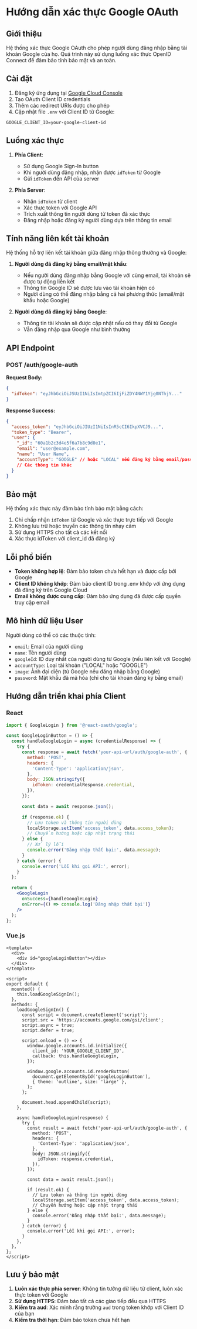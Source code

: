 # Hướng dẫn xác thực Google OAuth

## Giới thiệu

Hệ thống xác thực Google OAuth cho phép người dùng đăng nhập bằng tài khoản Google của họ. Quá trình này sử dụng luồng xác thực OpenID Connect để đảm bảo tính bảo mật và an toàn.

## Cài đặt

1. Đăng ký ứng dụng tại [Google Cloud Console](https://console.cloud.google.com/)
2. Tạo OAuth Client ID credentials
3. Thêm các redirect URIs được cho phép
4. Cập nhật file `.env` với Client ID từ Google:

```
GOOGLE_CLIENT_ID=your-google-client-id
```

## Luồng xác thực

1. **Phía Client**:

   - Sử dụng Google Sign-In button
   - Khi người dùng đăng nhập, nhận được `idToken` từ Google
   - Gửi `idToken` đến API của server

2. **Phía Server**:
   - Nhận `idToken` từ client
   - Xác thực token với Google API
   - Trích xuất thông tin người dùng từ token đã xác thực
   - Đăng nhập hoặc đăng ký người dùng dựa trên thông tin email

## Tính năng liên kết tài khoản

Hệ thống hỗ trợ liên kết tài khoản giữa đăng nhập thông thường và Google:

1. **Người dùng đã đăng ký bằng email/mật khẩu**:

   - Nếu người dùng đăng nhập bằng Google với cùng email, tài khoản sẽ được tự động liên kết
   - Thông tin Google ID sẽ được lưu vào tài khoản hiện có
   - Người dùng có thể đăng nhập bằng cả hai phương thức (email/mật khẩu hoặc Google)

2. **Người dùng đã đăng ký bằng Google**:
   - Thông tin tài khoản sẽ được cập nhật nếu có thay đổi từ Google
   - Vẫn đăng nhập qua Google như bình thường

## API Endpoint

### POST /auth/google-auth

**Request Body:**

```json
{
  "idToken": "eyJhbGciOiJSUzI1NiIsImtpZCI6IjFiZDY4NWY1Yjg0NThjY..."
}
```

**Response Success:**

```json
{
  "access_token": "eyJhbGciOiJIUzI1NiIsInR5cCI6IkpXVCJ9...",
  "token_type": "Bearer",
  "user": {
    "_id": "60a1b2c3d4e5f6a7b8c9d0e1",
    "email": "user@example.com",
    "name": "User Name",
    "accountType": "GOOGLE" // hoặc "LOCAL" nếu đăng ký bằng email/password
    // Các thông tin khác
  }
}
```

## Bảo mật

Hệ thống xác thực này đảm bảo tính bảo mật bằng cách:

1. Chỉ chấp nhận `idToken` từ Google và xác thực trực tiếp với Google
2. Không lưu trữ hoặc truyền các thông tin nhạy cảm
3. Sử dụng HTTPS cho tất cả các kết nối
4. Xác thực idToken với client_id đã đăng ký

## Lỗi phổ biến

- **Token không hợp lệ**: Đảm bảo token chưa hết hạn và được cấp bởi Google
- **Client ID không khớp**: Đảm bảo client ID trong .env khớp với ứng dụng đã đăng ký trên Google Cloud
- **Email không được cung cấp**: Đảm bảo ứng dụng đã được cấp quyền truy cập email

## Mô hình dữ liệu User

Người dùng có thể có các thuộc tính:

- `email`: Email của người dùng
- `name`: Tên người dùng
- `googleId`: ID duy nhất của người dùng từ Google (nếu liên kết với Google)
- `accountType`: Loại tài khoản ("LOCAL" hoặc "GOOGLE")
- `image`: Ảnh đại diện (từ Google nếu đăng nhập bằng Google)
- `password`: Mật khẩu đã mã hóa (chỉ cho tài khoản đăng ký bằng email)

## Hướng dẫn triển khai phía Client

### React

```jsx
import { GoogleLogin } from '@react-oauth/google';

const GoogleLoginButton = () => {
  const handleGoogleLogin = async (credentialResponse) => {
    try {
      const response = await fetch('your-api-url/auth/google-auth', {
        method: 'POST',
        headers: {
          'Content-Type': 'application/json',
        },
        body: JSON.stringify({
          idToken: credentialResponse.credential,
        }),
      });

      const data = await response.json();

      if (response.ok) {
        // Lưu token và thông tin người dùng
        localStorage.setItem('access_token', data.access_token);
        // Chuyển hướng hoặc cập nhật trạng thái
      } else {
        // Xử lý lỗi
        console.error('Đăng nhập thất bại:', data.message);
      }
    } catch (error) {
      console.error('Lỗi khi gọi API:', error);
    }
  };

  return (
    <GoogleLogin
      onSuccess={handleGoogleLogin}
      onError={() => console.log('Đăng nhập thất bại')}
    />
  );
};
```

### Vue.js

```vue
<template>
  <div>
    <div id="googleLoginButton"></div>
  </div>
</template>

<script>
export default {
  mounted() {
    this.loadGoogleSignIn();
  },
  methods: {
    loadGoogleSignIn() {
      const script = document.createElement('script');
      script.src = 'https://accounts.google.com/gsi/client';
      script.async = true;
      script.defer = true;

      script.onload = () => {
        window.google.accounts.id.initialize({
          client_id: 'YOUR_GOOGLE_CLIENT_ID',
          callback: this.handleGoogleLogin,
        });

        window.google.accounts.id.renderButton(
          document.getElementById('googleLoginButton'),
          { theme: 'outline', size: 'large' },
        );
      };

      document.head.appendChild(script);
    },

    async handleGoogleLogin(response) {
      try {
        const result = await fetch('your-api-url/auth/google-auth', {
          method: 'POST',
          headers: {
            'Content-Type': 'application/json',
          },
          body: JSON.stringify({
            idToken: response.credential,
          }),
        });

        const data = await result.json();

        if (result.ok) {
          // Lưu token và thông tin người dùng
          localStorage.setItem('access_token', data.access_token);
          // Chuyển hướng hoặc cập nhật trạng thái
        } else {
          console.error('Đăng nhập thất bại:', data.message);
        }
      } catch (error) {
        console.error('Lỗi khi gọi API:', error);
      }
    },
  },
};
</script>
```

## Lưu ý bảo mật

1. **Luôn xác thực phía server**: Không tin tưởng dữ liệu từ client, luôn xác thực token với Google
2. **Sử dụng HTTPS**: Đảm bảo tất cả các giao tiếp đều qua HTTPS
3. **Kiểm tra aud**: Xác minh rằng trường `aud` trong token khớp với Client ID của bạn
4. **Kiểm tra thời hạn**: Đảm bảo token chưa hết hạn
